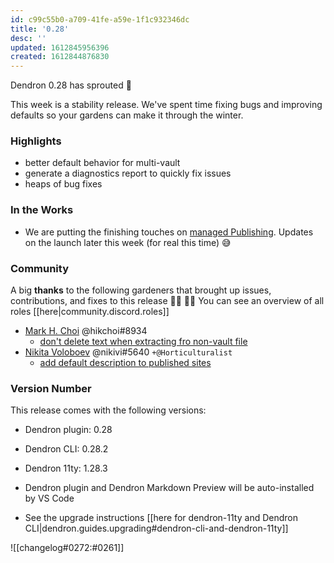 ```yaml
---
id: c99c55b0-a709-41fe-a59e-1f1c932346dc
title: '0.28'
desc: ''
updated: 1612845956396
created: 1612844876830
---
```



Dendron 0.28 has sprouted  🌱

This week is a stability release. We've spent time fixing bugs and improving defaults so your gardens can make it through the winter. 

### Highlights
- better default behavior for multi-vault
- generate a diagnostics report to quickly fix issues
- heaps of bug fixes

### In the Works
- We are putting the finishing touches on [managed Publishing](https://dendron.so/notes/ae4a0c98-e2ea-47e0-8a20-016eba3424be.html). Updates on the launch later this week (for real this time) 😅 

### Community

A big **thanks** to the following gardeners that brought up issues, contributions, and fixes to this release :man_farmer: :woman_farmer: 
You can see an overview of all roles [[here|community.discord.roles]]

- [Mark H. Choi](https://github.com/hikchoi/cerebrarium) @hikchoi#8934 
    - [don't delete text when extracting fro non-vault file](https://github.com/dendronhq/dendron/pull/471)
- [Nikita Voloboev](https://github.com/nikitavoloboev) @nikivi#5640  `+@Horticulturalist`
    - [add default description to published sites](https://github.com/dendronhq/dendron/pull/472)

### Version Number
This release comes with the following versions:
- Dendron plugin: 0.28
- Dendron CLI: 0.28.2
- Dendron 11ty: 1.28.3
- Dendron plugin and Dendron Markdown Preview will be auto-installed by VS Code

- See the upgrade instructions [[here for dendron-11ty and Dendron CLI|dendron.guides.upgrading#dendron-cli-and-dendron-11ty]]

![[changelog#0272:#0261]]
